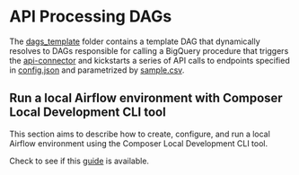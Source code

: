 # API Processing DAGs

The [dags_template](./dags_template/) folder contains a template DAG that dynamically resolves to DAGs responsible for calling a BigQuery procedure that triggers the [api-connector](../api-connector/) and kickstarts a series of API calls to endpoints specified in [config.json](../config/api-connector/config.json) and parametrized by [sample.csv](../config/api-connector/sample.csv).

## Run a local Airflow environment with Composer Local Development CLI tool

This section aims to describe how to create, configure, and run a local Airflow environment using the Composer Local Development CLI tool.

Check to see if this [guide](https://cloud.google.com/composer/docs/composer-3/run-local-airflow-environments) is available.
